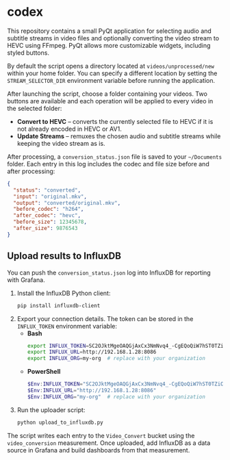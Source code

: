 # codex

This repository contains a small PyQt application for selecting audio and
subtitle streams in video files and optionally converting the video stream to
HEVC using FFmpeg. PyQt allows more customizable widgets, including styled
buttons.

By default the script opens a directory located at `videos/unprocessed/new`
within your home folder. You can specify a different location by setting the
`STREAM_SELECTOR_DIR` environment variable before running the application.

After launching the script, choose a folder containing your videos. Two buttons
are available and each operation will be applied to every video in the selected
folder:

* **Convert to HEVC** – converts the currently selected file to HEVC if it is not
  already encoded in HEVC or AV1.
* **Update Streams** – remuxes the chosen audio and subtitle streams while
  keeping the video stream as is.

After processing, a `conversion_status.json` file is saved to your
`~/Documents` folder. Each entry in this log includes the codec and file size
before and after processing:

```json
{
  "status": "converted",
  "input": "original.mkv",
  "output": "converted/original.mkv",
  "before_codec": "h264",
  "after_codec": "hevc",
  "before_size": 12345678,
  "after_size": 9876543
}
```

## Upload results to InfluxDB

You can push the `conversion_status.json` log into InfluxDB for reporting with Grafana.

1. Install the InfluxDB Python client:
   ```bash
   pip install influxdb-client
   ```
2. Export your connection details. The token can be stored in the `INFLUX_TOKEN` environment variable:
   - **Bash**
     ```bash
     export INFLUX_TOKEN=SC2OJktMgeOAQGjAxCx3NmNvq4_-CgEQoQiW7hST0TZiOt8q-zZA7MY-3X5VV3uJlB7DXbEnwCP7C95LhHAB1g==
     export INFLUX_URL=http://192.168.1.28:8086
     export INFLUX_ORG=my-org  # replace with your organization
     ```
   - **PowerShell**
     ```powershell
     $Env:INFLUX_TOKEN="SC2OJktMgeOAQGjAxCx3NmNvq4_-CgEQoQiW7hST0TZiOt8q-zZA7MY-3X5VV3uJlB7DXbEnwCP7C95LhHAB1g=="
     $Env:INFLUX_URL="http://192.168.1.28:8086"
     $Env:INFLUX_ORG="my-org"  # replace with your organization
     ```
3. Run the uploader script:
   ```bash
   python upload_to_influxdb.py
   ```

The script writes each entry to the `Video_Convert` bucket using the
`video_conversion` measurement. Once uploaded, add InfluxDB as a data source in
Grafana and build dashboards from that measurement.
